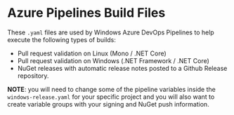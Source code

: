 # Azure Pipelines Build Files
These `.yaml` files are used by Windows Azure DevOps Pipelines to help execute the following types of builds:

- Pull request validation on Linux (Mono / .NET Core)
- Pull request validation on Windows (.NET Framework / .NET Core)
- NuGet releases with automatic release notes posted to a Github Release repository.

**NOTE**: you will need to change some of the pipeline variables inside the `windows-release.yaml` for your specific project and you will also want to create variable groups with your signing and NuGet push information.

